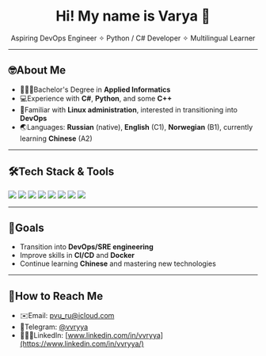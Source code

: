 <h1 align="center"> Hi! My name is Varya 👋</h1>

<p align="center"> 
  Aspiring DevOps Engineer ✧ Python  / C# Developer ✧ Multilingual Learner
</p>

---

## 🤓About Me

- 👩🏼‍🎓Bachelor's Degree in **Applied Informatics**
- 💻Experience with **C#**, **Python**, and some **C++**
- 👾Familiar with **Linux administration**, interested in transitioning into **DevOps**
- 🌏Languages: **Russian** (native), **English** (C1), **Norwegian** (B1), currently learning **Chinese** (A2)

---

## 🛠️Tech  Stack & Tools

<p>
  <img src="https://img.shields.io/badge/-C%23-239120?style=flat&logo=c-sharp&logoColor=white" />
  <img src="https://img.shields.io/badge/-Python-3776AB?style=flat&logo=python&logoColor=white" />
  <img src="https://img.shields.io/badge/-C++-00599C?style=flat&logo=c%2B%2B&logoColor=white" />
  <img src="https://img.shields.io/badge/-Linux-FCC624?style=flat&logo=linux&logoColor=black" />
  <img src="https://img.shields.io/badge/-Git-F05032?style=flat&logo=git&logoColor=white" />
  <img src="https://img.shields.io/badge/-GitHub-181717?style=flat&logo=github&logoColor=white" />
  <img src="https://img.shields.io/badge/-Docker-2496ED?style=flat&logo=docker&logoColor=white" />
  <img src="https://img.shields.io/badge/-Bash-4EAA25?style=flat&logo=gnubash&logoColor=white" />
</p>

---

## 🎯Goals

- Transition into **DevOps/SRE engineering**
- Improve skills in **CI/CD** and **Docker**
- Continue learning **Chinese** and mastering new technologies

---

## 📱How to Reach Me

- ✉️Email: pvu_ru@icloud.com
- 💬Telegram: [@vvryya](https://t.me/vvryya)
- 👩🏼‍💻LinkedIn: [www.linkedin.com/in/vvryya](https://www.linkedin.com/in/vvryya/)
